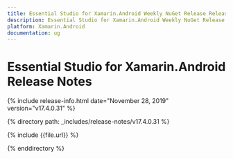 ```yaml
---
title: Essential Studio for Xamarin.Android Weekly NuGet Release Release Notes  
description: Essential Studio for Xamarin.Android Weekly NuGet Release Release Notes  
platform: Xamarin.Android
documentation: ug
---
```


# Essential Studio for Xamarin.Android  Release Notes  

{% include release-info.html date="November 28, 2019"  version="v17.4.0.31" %} 


{% directory path: _includes/release-notes/v17.4.0.31 %}

{% include {{file.url}} %}

{% enddirectory %}